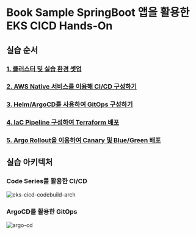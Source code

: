 # Book Sample SpringBoot 앱을 활용한 EKS CICD Hands-On

## 실습 순서
### [1. 클러스터 및 실습 환경 셋업](./docs/1.Setup.md)

### [2. AWS Native 서비스를 이용해 CI/CD 구성하기](docs/2.AWS_Native_CICD.md)

### [3. Helm/ArgoCD를 사용하여 GitOps 구성하기](docs/3.Helm_ArgoCD.md)

### [4. IaC Pipeline 구성하여 Terraform 배포](docs/4.IaC_Pipeline_Setup.md)

### [5. Argo Rollout을 이용하여 Canary 및 Blue/Green 배포](docs/5.argo_rollout.md)




## 실습 아키텍처

### Code Series를 활용한 CI/CD
![eks-cicd-codebuild-arch](https://user-images.githubusercontent.com/47220755/153075744-08a278fa-8c38-4864-af7b-191cfc1f2f7b.jpg)



### ArgoCD를 활용한 GitOps
![argo-cd](https://user-images.githubusercontent.com/47220755/153104957-9123d6a0-c6a6-4500-b1b6-537bf1308e40.jpg)
